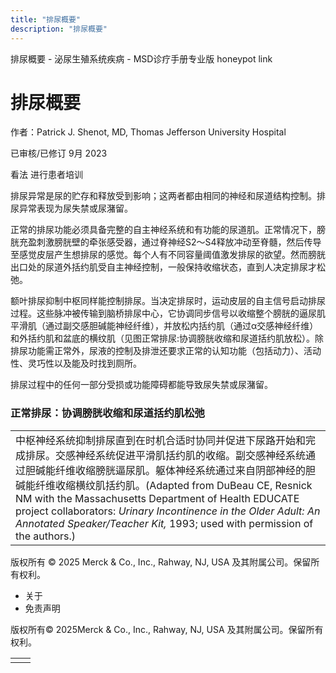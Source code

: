 ```yaml
---
title: "排尿概要"
description: "排尿概要"
---
```


﻿排尿概要 \- 泌尿生殖系统疾病 \- MSD诊疗手册专业版 honeypot link

# 排尿概要

作者：Patrick J. Shenot, MD, Thomas Jefferson University Hospital

已审核/已修订 9月 2023

看法 进行患者培训

排尿异常是尿的贮存和释放受到影响；这两者都由相同的神经和尿道结构控制。排尿异常表现为尿失禁或尿潴留。

正常的排尿功能必须具备完整的自主神经系统和有功能的尿道肌。正常情况下，膀胱充盈刺激膀胱壁的牵张感受器，通过脊神经S2～S4释放冲动至脊髓，然后传导至感觉皮层产生想排尿的感觉。每个人有不同容量阈值激发排尿的欲望。然而膀胱出口处的尿道外括约肌受自主神经控制，一般保持收缩状态，直到人决定排尿才松弛。

额叶排尿抑制中枢同样能控制排尿。当决定排尿时，运动皮层的自主信号启动排尿过程。这些脉冲被传输到脑桥排尿中心，它协调同步信号以收缩整个膀胱的逼尿肌平滑肌（通过副交感胆碱能神经纤维），并放松内括约肌（通过α交感神经纤维）和外括约肌和盆底的横纹肌（见图正常排尿:协调膀胱收缩和尿道括约肌放松）。除排尿功能需正常外，尿液的控制及排泄还要求正常的认知功能（包括动力）、活动性、灵巧性以及能及时找到厕所。

排尿过程中的任何一部分受损或功能障碍都能导致尿失禁或尿潴留。

### 正常排尿：协调膀胱收缩和尿道括约肌松弛

|     |
| --- |
| 中枢神经系统抑制排尿直到在时机合适时协同并促进下尿路开始和完成排尿。交感神经系统促进平滑肌括约肌的收缩。副交感神经系统通过胆碱能纤维收缩膀胱逼尿肌。躯体神经系统通过来自阴部神经的胆碱能纤维收缩横纹肌括约肌。(Adapted from DuBeau CE, Resnick NM with the Massachusetts Department of Health EDUCATE project collaborators: _Urinary Incontinence in the Older Adult: An Annotated Speaker/Teacher Kit,_ 1993; used with permission of the authors.)<br> |



版权所有 © 2025
Merck & Co., Inc., Rahway, NJ, USA 及其附属公司。保留所有权利。

- 关于
- 免责声明

版权所有© 2025Merck & Co., Inc., Rahway, NJ, USA 及其附属公司。保留所有权利。

|     |     |
| --- | --- |
|  |  |